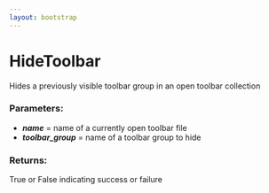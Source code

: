 ```yaml
---
layout: bootstrap
---
```


# HideToolbar

Hides a previously visible toolbar group in an open toolbar collection
          

### Parameters:

- ***name*** = name of a currently open toolbar file
- ***toolbar_group*** = name of a toolbar group to hide
        

### Returns:


True or False indicating success or failure
        


